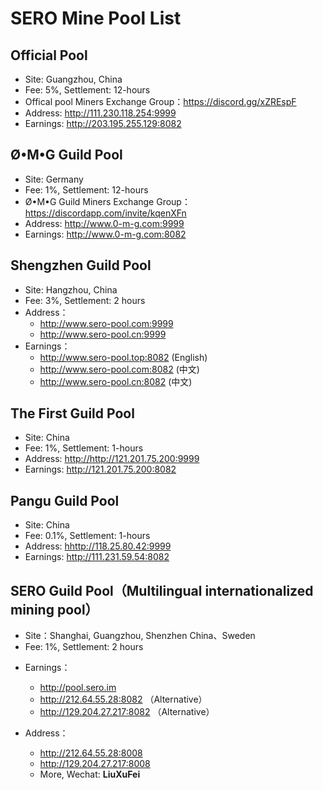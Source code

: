 # SERO Mine Pool List

## Official Pool

- Site: Guangzhou, China
- Fee: 5%, Settlement: 12-hours
- Offical pool Miners Exchange Group：<https://discord.gg/xZREspF>
- Address: <http://111.230.118.254:9999>
- Earnings: <http://203.195.255.129:8082> 


## Ø•M•G Guild Pool

- Site: Germany
- Fee: 1%, Settlement: 12-hours
- Ø•M•G Guild Miners Exchange Group：<https://discordapp.com/invite/kqenXFn>
- Address: <http://www.0-m-g.com:9999>
- Earnings:  <http://www.0-m-g.com:8082>


## Shengzhen Guild Pool

- Site:  Hangzhou, China
- Fee: 3%, Settlement: 2 hours
- Address：
  - <http://www.sero-pool.com:9999>
  - <http://www.sero-pool.cn:9999>
- Earnings：
  - <http://www.sero-pool.top:8082>  (English)
  - <http://www.sero-pool.com:8082> (中文)
  - <http://www.sero-pool.cn:8082>  (中文)
  
  

## The First Guild Pool

- Site: China
- Fee: 1%, Settlement: 1-hours
- Address: <http://http://121.201.75.200:9999>
- Earnings: <http://121.201.75.200:8082>

## Pangu Guild Pool

- Site: China
- Fee: 0.1%, Settlement: 1-hours
- Address: <hhttp://118.25.80.42:9999>
- Earnings: <http://111.231.59.54:8082>


## SERO Guild Pool（Multilingual internationalized mining pool）

- Site：Shanghai, Guangzhou, Shenzhen China、Sweden
- Fee: 1%, Settlement: 2 hours

* Earnings：
  * <http://pool.sero.im>
  * <http://212.64.55.28:8082> （Alternative）
  * <http://129.204.27.217:8082> （Alternative）

* Address：
  * <http://212.64.55.28:8008>
  * <http://129.204.27.217:8008>
  * More, Wechat: **LiuXuFei**



